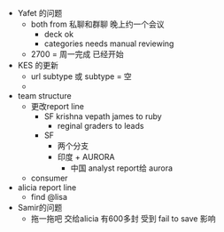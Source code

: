 - Yafet 的问题
	- both from 私聊和群聊 晚上约一个会议
		- deck ok
		- categories needs manual reviewing
	- 2700 = 周一完成 已经开始
- KES 的更新
	- url subtype 或 subtype = 空
	-
- team structure
	- 更改report line
		- SF krishna vepath james to ruby
			- reginal graders to leads
		- SF
			- 两个分支
			- 印度 + AURORA
				- 中国 analyst report给 aurora
	- consumer
- alicia report line
	- find @lisa
- Samir的问题
	- 拖一拖吧 交给alicia 有600多封 受到 fail to save 影响